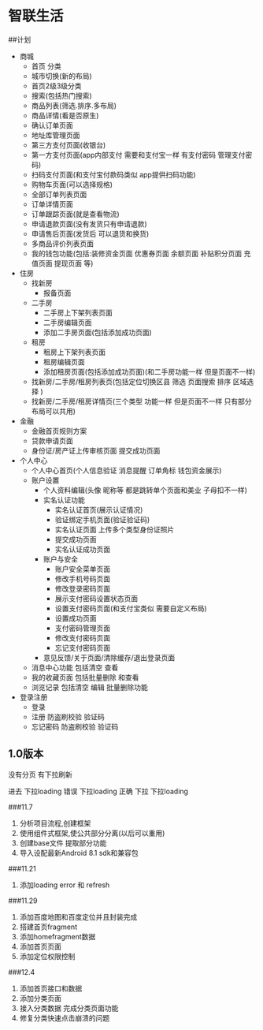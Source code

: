 # 智联生活

##计划
* 商城
    * 首页 分类
    * 城市切换(新的布局)
    * 首页2级3级分类
    * 搜索(包括热门搜索)
    * 商品列表(筛选.排序.多布局)
    * 商品详情(看是否原生)
    * 确认订单页面
    * 地址库管理页面
    * 第三方支付页面(收银台)
    * 第一方支付页面(app内部支付 需要和支付宝一样 有支付密码 管理支付密码)
    * 扫码支付页面(和支付宝付款码类似 app提供扫码功能)
    * 购物车页面(可以选择规格)
    * 全部订单列表页面
    * 订单详情页面
    * 订单跟踪页面(就是查看物流)
    * 申请退款页面(没有发货只有申请退款)
    * 申请售后页面(发货后 可以退货和换货)
    * 多商品评价列表页面
    * 我的钱包功能(包括:装修资金页面 优惠券页面 余额页面  补贴积分页面 充值页面 提现页面 等)
 * 住房
    * 找新房
        * 报备页面
    * 二手房
        * 二手房上下架列表页面
        * 二手房编辑页面
        * 添加二手房页面(包括添加成功页面)
    * 租房
        * 租房上下架列表页面
        * 租房编辑页面
        * 添加租房页面(包括添加成功页面)(和二手房功能一样 但是页面不一样)
    * 找新房/二手房/租房列表页(包括定位切换区县 筛选 页面搜索 排序 区域选择 )
    * 找新房/二手房/租房详情页(三个类型 功能一样 但是页面不一样 只有部分布局可以共用)
 * 金融
    * 金融首页规则方案
    * 贷款申请页面
    * 身份证/房产证上传审核页面 提交成功页面
 * 个人中心
    * 个人中心首页(个人信息验证 消息提醒 订单角标 钱包资金展示)
    * 账户设置
        * 个人资料编辑(头像 昵称等 都是跳转单个页面和美业 子母扣不一样)
        * 实名认证功能
            * 实名认证首页(展示认证情况)
            * 验证绑定手机页面(验证验证码)
            * 实名认证页面 上传多个类型身份证照片
            * 提交成功页面 
            * 实名认证成功页面
        * 账户与安全 
            * 账户安全菜单页面
            * 修改手机号码页面
            * 修改登录密码页面
            * 展示支付密码设置状态页面
            * 设置支付密码页面(和支付宝类似 需要自定义布局)
            * 设置成功页面
            * 支付密码管理页面
            * 修改支付密码页面
            * 忘记支付密码页面
        *  意见反馈/关于页面/清除缓存/退出登录页面
    * 消息中心功能 包括清空 查看
    * 我的收藏页面 包括批量删除 和查看
    * 浏览记录 包括清空 编辑 批量删除功能
 * 登录注册
    * 登录 
    * 注册 防盗刷校验 验证码
    * 忘记密码 防盗刷校验 验证码
        
    

 
    
            

## 1.0版本
没有分页 有下拉刷新

进去 下拉loading 错误 下拉loading 正确 下拉 下拉loading



###11.7
1. 分析项目流程,创建框架
1. 使用组件式框架,使公共部分分离(以后可以重用)
1. 创建base文件 提取部分功能
1. 导入设配最新Android 8.1 sdk和兼容包 

###11.21
1. 添加loading error 和 refresh

###11.29
1. 添加百度地图和百度定位并且封装完成
1. 搭建首页fragment
1. 添加homefragment数据
1. 添加首页页面
1. 添加定位权限控制

###12.4
1. 添加首页接口和数据
1. 添加分类页面
1. 接入分类数据 完成分类页面功能
1. 修复分类快速点击崩溃的问题

    
    
    
    
    
   
    
    
    
     